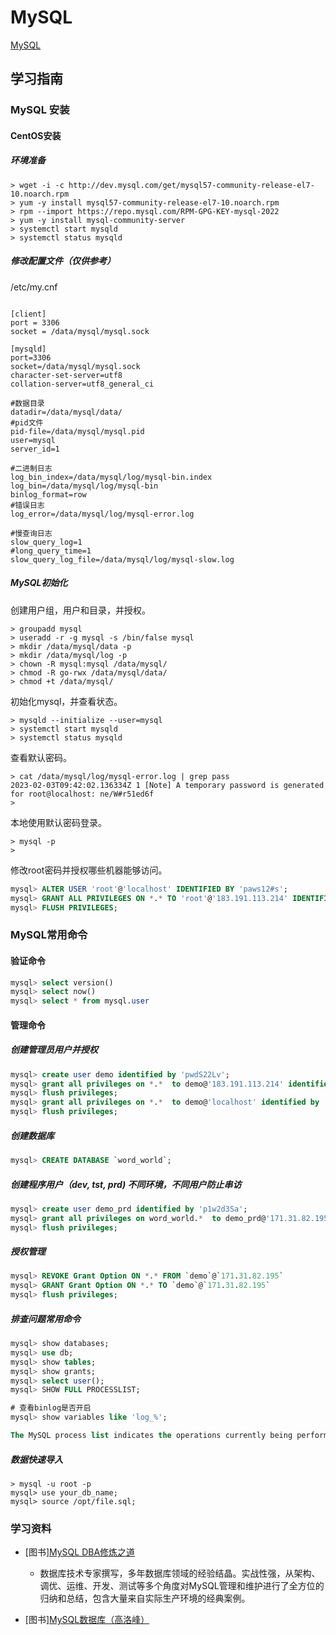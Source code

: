 # MySQL

[MySQL](https://www.mysql.com)

## 学习指南

### MySQL 安装

#### CentOS安装

##### 环境准备

```shell
> wget -i -c http://dev.mysql.com/get/mysql57-community-release-el7-10.noarch.rpm
> yum -y install mysql57-community-release-el7-10.noarch.rpm
> rpm --import https://repo.mysql.com/RPM-GPG-KEY-mysql-2022
> yum -y install mysql-community-server
> systemctl start mysqld
> systemctl status mysqld
```

##### 修改配置文件（仅供参考）

/etc/my.cnf

```text

[client]
port = 3306
socket = /data/mysql/mysql.sock

[mysqld]
port=3306
socket=/data/mysql/mysql.sock
character-set-server=utf8
collation-server=utf8_general_ci

#数据目录
datadir=/data/mysql/data/
#pid文件
pid-file=/data/mysql/mysql.pid
user=mysql
server_id=1

#二进制日志
log_bin_index=/data/mysql/log/mysql-bin.index
log_bin=/data/mysql/log/mysql-bin
binlog_format=row
#错误日志
log_error=/data/mysql/log/mysql-error.log

#慢查询日志
slow_query_log=1
#long_query_time=1
slow_query_log_file=/data/mysql/log/mysql-slow.log

```

##### MySQL初始化

创建用户组，用户和目录，并授权。

```shell
> groupadd mysql
> useradd -r -g mysql -s /bin/false mysql
> mkdir /data/mysql/data -p
> mkdir /data/mysql/log -p
> chown -R mysql:mysql /data/mysql/
> chmod -R go-rwx /data/mysql/data/
> chmod +t /data/mysql/
```

初始化mysql，并查看状态。

```shell
> mysqld --initialize --user=mysql
> systemctl start mysqld
> systemctl status mysqld
```

查看默认密码。

```shell
> cat /data/mysql/log/mysql-error.log | grep pass
2023-02-03T09:42:02.136334Z 1 [Note] A temporary password is generated for root@localhost: ne/W#r51ed6f
> 
```

本地使用默认密码登录。

```shell
> mysql -p
> 
```

修改root密码并授权哪些机器能够访问。

```sql
mysql> ALTER USER 'root'@'localhost' IDENTIFIED BY 'paws12#s';
mysql> GRANT ALL PRIVILEGES ON *.* TO 'root'@'183.191.113.214' IDENTIFIED BY 'paws12#s' WITH GRANT OPTION;
mysql> FLUSH PRIVILEGES;
```

### MySQL常用命令

#### 验证命令

```sql
mysql> select version()
mysql> select now()
mysql> select * from mysql.user
```

#### 管理命令

##### 创建管理员用户并授权

```sql
mysql> create user demo identified by 'pwdS22Lv';
mysql> grant all privileges on *.*  to demo@'183.191.113.214' identified by 'pwdS22Lv';
mysql> flush privileges;
mysql> grant all privileges on *.*  to demo@'localhost' identified by 'pwdS22Lv';
mysql> flush privileges;
```

##### 创建数据库

```sql
mysql> CREATE DATABASE `word_world`;
```

##### 创建程序用户（dev, tst, prd) 不同环境，不同用户防止串访

```sql
mysql> create user demo_prd identified by 'p1w2d3Sa';
mysql> grant all privileges on word_world.*  to demo_prd@'171.31.82.195' identified by 'p1w2d3Sa';
mysql> flush privileges;
```

##### 授权管理

```sql
mysql> REVOKE Grant Option ON *.* FROM `demo`@`171.31.82.195`
mysql> GRANT Grant Option ON *.* TO `demo`@`171.31.82.195`
mysql> flush privileges;
```

##### 排查问题常用命令

```sql
mysql> show databases;
mysql> use db;
mysql> show tables;
mysql> show grants;
mysql> select user();
mysql> SHOW FULL PROCESSLIST;

# 查看binlog是否开启
mysql> show variables like 'log_%';

The MySQL process list indicates the operations currently being performed by the set of threads executing within the server.
```

##### 数据快速导入

```shell
> mysql -u root -p 
mysql> use your_db_name;
mysql> source /opt/file.sql;
```

### 学习资料

* [图书][MySQL DBA修炼之道](http://product.dangdang.com/24194120.html)
  * 数据库技术专家撰写，多年数据库领域的经验结晶。实战性强，从架构、调优、运维、开发、测试等多个角度对MySQL管理和维护进行了全方位的归纳和总结，包含大量来自实际生产环境的经典案例。

* [图书][MySQL数据库（高洛峰）](http://study.163.com/course/introduction/247003.htm#/courseDetail)
